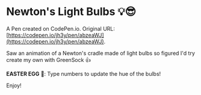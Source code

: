 # Newton's Light Bulbs 💡😎

A Pen created on CodePen.io. Original URL: [https://codepen.io/jh3y/pen/abzeaWJ](https://codepen.io/jh3y/pen/abzeaWJ).

Saw an animation of a Newton's cradle made of light bulbs so figured I'd try create my own with GreenSock 👍

__EASTER EGG__ 🥚: Type numbers to update the hue of the bulbs!

Enjoy! 